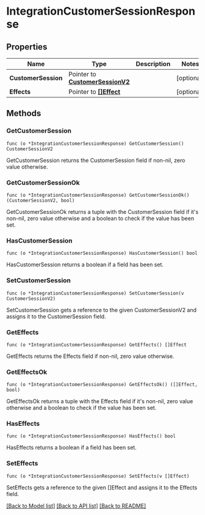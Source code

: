 # IntegrationCustomerSessionResponse

## Properties

Name | Type | Description | Notes
------------ | ------------- | ------------- | -------------
**CustomerSession** | Pointer to [**CustomerSessionV2**](CustomerSessionV2.md) |  | [optional] 
**Effects** | Pointer to [**[]Effect**](Effect.md) |  | [optional] 

## Methods

### GetCustomerSession

`func (o *IntegrationCustomerSessionResponse) GetCustomerSession() CustomerSessionV2`

GetCustomerSession returns the CustomerSession field if non-nil, zero value otherwise.

### GetCustomerSessionOk

`func (o *IntegrationCustomerSessionResponse) GetCustomerSessionOk() (CustomerSessionV2, bool)`

GetCustomerSessionOk returns a tuple with the CustomerSession field if it's non-nil, zero value otherwise
and a boolean to check if the value has been set.

### HasCustomerSession

`func (o *IntegrationCustomerSessionResponse) HasCustomerSession() bool`

HasCustomerSession returns a boolean if a field has been set.

### SetCustomerSession

`func (o *IntegrationCustomerSessionResponse) SetCustomerSession(v CustomerSessionV2)`

SetCustomerSession gets a reference to the given CustomerSessionV2 and assigns it to the CustomerSession field.

### GetEffects

`func (o *IntegrationCustomerSessionResponse) GetEffects() []Effect`

GetEffects returns the Effects field if non-nil, zero value otherwise.

### GetEffectsOk

`func (o *IntegrationCustomerSessionResponse) GetEffectsOk() ([]Effect, bool)`

GetEffectsOk returns a tuple with the Effects field if it's non-nil, zero value otherwise
and a boolean to check if the value has been set.

### HasEffects

`func (o *IntegrationCustomerSessionResponse) HasEffects() bool`

HasEffects returns a boolean if a field has been set.

### SetEffects

`func (o *IntegrationCustomerSessionResponse) SetEffects(v []Effect)`

SetEffects gets a reference to the given []Effect and assigns it to the Effects field.


[[Back to Model list]](../README.md#documentation-for-models) [[Back to API list]](../README.md#documentation-for-api-endpoints) [[Back to README]](../README.md)


